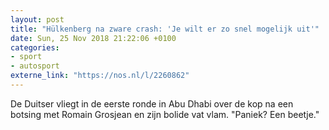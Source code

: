 ```yaml
---
layout: post
title: "Hülkenberg na zware crash: 'Je wilt er zo snel mogelijk uit'"
date: Sun, 25 Nov 2018 21:22:06 +0100
categories: 
- sport 
- autosport 
externe_link: "https://nos.nl/l/2260862"
---
```


De Duitser vliegt in de eerste ronde in Abu Dhabi over de kop na een botsing met Romain Grosjean en zijn bolide vat vlam. "Paniek? Een beetje."
